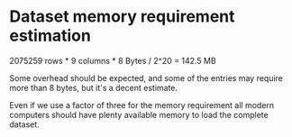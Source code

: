 # Dataset memory requirement estimation

2075259 rows * 9 columns * 8 Bytes / 2^20 = 142.5 MB

Some overhead should be expected, and some of the entries may require more than 8 bytes, but it's a decent estimate.

Even if we use a factor of three for the memory requirement all modern computers should have plenty available memory to load the complete dataset.
